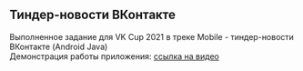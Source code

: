 ## Тиндер-новости ВКонтакте

Выполненное задание для VK Cup 2021 в треке Mobile - тиндер-новости ВКонтакте (Android Java)
<br/>
Демонстрация работы приложения:
[ссылка на видео](https://www.youtube.com/watch?v=12r-yDgGqAA)
